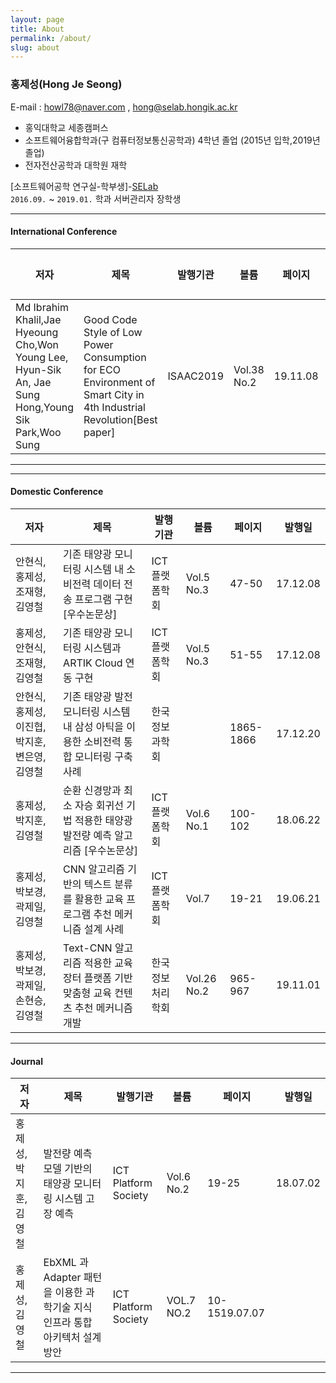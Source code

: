```yaml
---
layout: page
title: About
permalink: /about/
slug: about
---
```



### 홍제성(Hong Je Seong)
E-mail : <howl78@naver.com> , <hong@selab.hongik.ac.kr>

- 홍익대학교 세종캠퍼스  
- 소프트웨어융합학과(구 컴퓨터정보통신공학과) 4학년 졸업 (2015년 입학,2019년 졸업)  
- 전자전산공학과 대학원 재학

[소프트웨어공학 연구실-학부생]-[SELab](http://selab.hongik.ac.kr/)  
`2016.09.` ~ `2019.01.` 학과 서버관리자 장학생


---

#### International Conference

저자|제목|발행기관|볼륨|페이지|발행일
---|---|---|---|---|---|
Md Ibrahim Khalil,Jae Hyeoung Cho,Won Young Lee, Hyun-Sik An, Jae Sung Hong,Young Sik Park,Woo Sung|Good Code Style of Low Power Consumption for ECO Environment of Smart City in 4th Industrial Revolution[Best paper]|ISAAC2019|Vol.38 No.2|19.11.08

---

---

#### Domestic Conference

저자|제목|발행기관|볼륨|페이지|발행일
---|---|---|---|---|---|
안현식, 홍제성, 조재형, 김영철|기존 태양광 모니터링 시스템 내 소비전력 데이터 전송 프로그램 구현  [우수논문상]|ICT플랫폼학회|Vol.5 No.3|47-50|17.12.08
홍제성, 안현식, 조재형, 김영철|기존 태양광 모니터링 시스템과 ARTIK Cloud 연동 구현|ICT플랫폼학회|Vol.5 No.3|51-55|17.12.08	
안현식, 홍제성, 이진협, 박지훈, 변은영, 김영철|기존 태양광 발전 모니터링 시스템 내 삼성 아틱을 이용한 소비전력 통합 모니터링 구축 사례|한국정보과학회||1865-1866|17.12.20
홍제성, 박지훈, 김영철 |순환 신경망과 최소 자승 회귀선 기법 적용한 태양광 발전량 예측 알고리즘 [우수논문상]|ICT플랫폼학회|Vol.6 No.1|100-102|18.06.22
홍제성, 박보경, 곽제일, 김영철|CNN 알고리즘 기반의 텍스트 분류를 활용한 교육 프로그램 추천 메커니즘 설계 사례|ICT플랫폼학회|Vol.7|19-21|19.06.21
홍제성,박보경,곽제일,손현승,김영철|Text-CNN 알고리즘 적용한 교육장터 플랫폼 기반 맞춤형 교육 컨텐츠 추천 메커니즘 개발|한국정보처리학회|Vol.26 No.2|965-967|19.11.01

---

#### Journal

저자|제목|발행기관|볼륨|페이지|발행일
---|---|---|---|---|---|
홍제성, 박지훈, 김영철|발전량 예측 모델 기반의 태양광 모니터링 시스템 고장 예측|ICT Platform Society|Vol.6 No.2|19-25|18.07.02
홍제성, 김영철|EbXML 과 Adapter 패턴을 이용한 과학기술 지식 인프라 통합 아키텍처 설계 방안|ICT Platform Society|VOL.7 NO.2|10-1519.07.07

---

